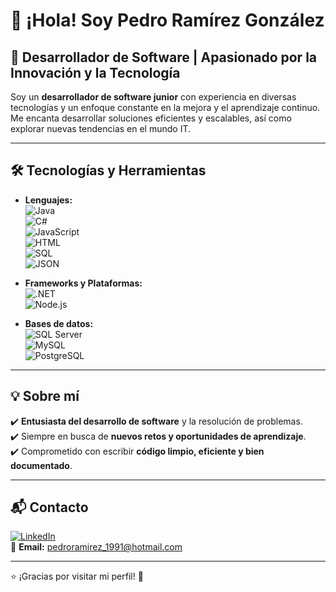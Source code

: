 # 👋 ¡Hola! Soy Pedro Ramírez González  

## 🚀 Desarrollador de Software | Apasionado por la Innovación y la Tecnología  

Soy un **desarrollador de software junior** con experiencia en diversas tecnologías y un enfoque constante en la mejora y el aprendizaje continuo. Me encanta desarrollar soluciones eficientes y escalables, así como explorar nuevas tendencias en el mundo IT.  

---

## 🛠️ Tecnologías y Herramientas  

- **Lenguajes:**  
  ![Java](https://img.shields.io/badge/Java-ED8B00?style=for-the-badge&logo=java&logoColor=white)  
  ![C#](https://img.shields.io/badge/C%23-239120?style=for-the-badge&logo=c-sharp&logoColor=white)  
  ![JavaScript](https://img.shields.io/badge/JavaScript-F7DF1E?style=for-the-badge&logo=javascript&logoColor=black)  
  ![HTML](https://img.shields.io/badge/HTML5-E34F26?style=for-the-badge&logo=html5&logoColor=white)  
  ![SQL](https://img.shields.io/badge/SQL-4479A1?style=for-the-badge&logo=mysql&logoColor=white)  
  ![JSON](https://img.shields.io/badge/JSON-000000?style=for-the-badge&logo=json&logoColor=white)  

- **Frameworks y Plataformas:**  
  ![.NET](https://img.shields.io/badge/.NET-512BD4?style=for-the-badge&logo=dotnet&logoColor=white)  
  ![Node.js](https://img.shields.io/badge/Node.js-339933?style=for-the-badge&logo=nodedotjs&logoColor=white)  

- **Bases de datos:**  
  ![SQL Server](https://img.shields.io/badge/SQL%20Server-CC2927?style=for-the-badge&logo=microsoft-sql-server&logoColor=white)  
  ![MySQL](https://img.shields.io/badge/MySQL-4479A1?style=for-the-badge&logo=mysql&logoColor=white)  
  ![PostgreSQL](https://img.shields.io/badge/PostgreSQL-4169E1?style=for-the-badge&logo=postgresql&logoColor=white)
---


## 💡 Sobre mí  

✔️ **Entusiasta del desarrollo de software** y la resolución de problemas.  
✔️ Siempre en busca de **nuevos retos y oportunidades de aprendizaje**.  
✔️ Comprometido con escribir **código limpio, eficiente y bien documentado**.  

---

## 📬 Contacto  

[![LinkedIn](https://img.shields.io/badge/LinkedIn-Pedro%20Ramírez%20González-blue?style=for-the-badge&logo=linkedin)](https://www.linkedin.com/in/pedroramirezgonz/)  
📧 **Email:** pedroramirez_1991@hotmail.com  

---

⭐ ¡Gracias por visitar mi perfil! 🚀  


